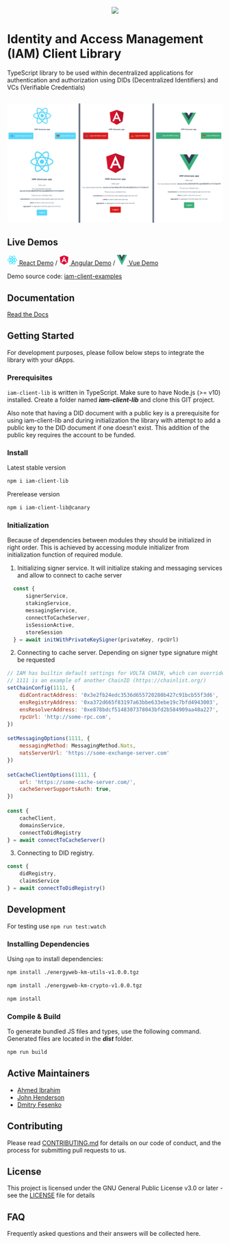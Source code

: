 <p align="center">
  <img src="https://github.com/energywebfoundation/iam-client-lib/actions/workflows/deploy.yml/badge.svg" />
</p>

# Identity and Access Management (IAM) Client Library

TypeScript library to be used within decentralized applications for authentication and authorization using DIDs (Decentralized Identifiers) and VCs (Verifiable Credentials)

##

![IAM-client-lib demos](screenshots/react-angular-vue_demos.png)

## Live Demos

[![react logo](examples/react-icon.png) React Demo](https://did-auth-demo.energyweb.org/react-example/) / [![angular logo](examples/angular-icon.png) Angular Demo](https://did-auth-demo.energyweb.org/angular-example/) / [![vue logo](examples/vue-icon.png) Vue Demo](https://did-auth-demo.energyweb.org/vue-example/)

Demo source code: [iam-client-examples](https://github.com/energywebfoundation/iam-client-examples)

## Documentation

[Read the Docs](https://energy-web-foundation-iam-client-lib.readthedocs-hosted.com/_/sharing/ojw5kxd0al7k1llbcp78i6oiv)

## Getting Started

For development purposes, please follow below steps to integrate the library with your dApps.

### Prerequisites

`iam-client-lib` is written in TypeScript. Make sure to have Node.js (>= v10) installed.
Create a folder named **_iam-client-lib_** and clone this GIT project.

Also note that having a DID document with a public key is a prerequisite for using iam-client-lib and during initialization the library with attempt to add a public key to the DID document if one doesn't exist. This addition of the public key requires the account to be funded.

### Install

Latest stable version

```sh
npm i iam-client-lib
```

Prerelease version

```sh
npm i iam-client-lib@canary
```

### Initialization

Because of dependencies between modules they should be initialized in right order.
This is achieved by accessing module initializer from initialization function of required module. 

1. Initializing signer service. It will initialize staking and messaging services and allow to connect to cache server

```js
  const {
      signerService,
      stakingService,
      messagingService,
      connectToCacheServer,
      isSessionActive,
      storeSession
  } = await initWithPrivateKeySigner(privateKey, rpcUrl)
```

2. Connecting to cache server. Depending on signer type signature might be requested

```js
// IAM has builtin default settings for VOLTA CHAIN, which can overriden
// 1111 is an example of another ChainID (https://chainlist.org/)
setChainConfig(1111, {
    didContractAddress: '0x3e2fb24edc3536d655720280b427c91bcb55f3d6',
    ensRegistryAddress: '0xa372d665f83197a63bbe633ebe19c7bfd4943003',
    ensResolverAddress: '0xe878bdcf5148307378043bfd2b584909aa48a227',
    rpcUrl: 'http://some-rpc.com',
})

setMessagingOptions(1111, {
    messagingMethod: MessagingMethod.Nats,
    natsServerUrl: 'https://some-exchange-server.com'
})

setCacheClientOptions(1111, {
    url: 'https://some-cache-server.com/',
    cacheServerSupportsAuth: true,
})

const {
    cacheClient,
    domainsService,
    connectToDidRegistry
} = await connectToCacheServer()
```

3. Connecting to DID registry.

```js
const {
    didRegistry,
    claimsService
} = await connectToDidRegistry()
```

## Development

For testing use `npm run test:watch`

### Installing Dependencies

Using `npm` to install dependencies:

```sh
npm install ./energyweb-km-utils-v1.0.0.tgz
```

```sh
npm install ./energyweb-km-crypto-v1.0.0.tgz
```

```sh
npm install
```

### Compile & Build

To generate bundled JS files and types, use the following command. Generated files are located in the **_dist_** folder.

```sh
npm run build
```

## Active Maintainers

* [Ahmed Ibrahim](https://github.com/ahmedolaibrahim)
* [John Henderson](https://github.com/jrhender)
* [Dmitry Fesenko](https://github.com/JGiter)

## Contributing

Please read [CONTRIBUTING.md](https://gist.github.com/PurpleBooth/b24679402957c63ec426) for details on our code of conduct, and the process for submitting pull requests to us.

## License

This project is licensed under the GNU General Public License v3.0 or later - see the [LICENSE](LICENSE) file for details

## FAQ

Frequently asked questions and their answers will be collected here.
